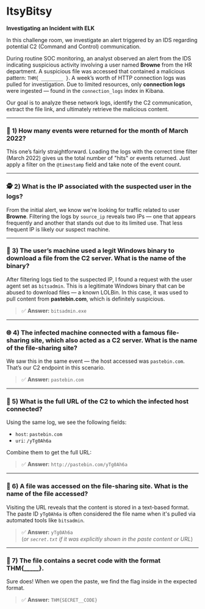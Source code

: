 # ItsyBitsy  
**Investigating an Incident with ELK**

In this challenge room, we investigate an alert triggered by an IDS regarding potential C2 (Command and Control) communication.

During routine SOC monitoring, an analyst observed an alert from the IDS indicating suspicious activity involving a user named **Browne** from the HR department. A suspicious file was accessed that contained a malicious pattern: `THM{ ________ }`. A week’s worth of HTTP connection logs was pulled for investigation. Due to limited resources, only **connection logs** were ingested — found in the `connection_logs` index in Kibana.

Our goal is to analyze these network logs, identify the C2 communication, extract the file link, and ultimately retrieve the malicious content.

---

### 🔎 1) How many events were returned for the month of March 2022?

This one’s fairly straightforward. Loading the logs with the correct time filter (March 2022) gives us the total number of "hits" or events returned. Just apply a filter on the `@timestamp` field and take note of the event count.

---

### 🕵️ 2) What is the IP associated with the suspected user in the logs?

From the initial alert, we know we're looking for traffic related to user **Browne**. Filtering the logs by `source_ip` reveals two IPs — one that appears frequently and another that stands out due to its limited use. That less frequent IP is likely our suspect machine.

---

### 💾 3) The user’s machine used a legit Windows binary to download a file from the C2 server. What is the name of the binary?

After filtering logs tied to the suspected IP, I found a request with the user agent set as `bitsadmin`. This is a legitimate Windows binary that can be abused to download files — a known LOLBin. In this case, it was used to pull content from **pastebin.com**, which is definitely suspicious.

> ✅ **Answer:** `bitsadmin.exe`

---

### 🌐 4) The infected machine connected with a famous file-sharing site, which also acted as a C2 server. What is the name of the file-sharing site?

We saw this in the same event — the host accessed was `pastebin.com`. That’s our C2 endpoint in this scenario.

> ✅ **Answer:** `pastebin.com`

---

### 🔗 5) What is the full URL of the C2 to which the infected host connected?

Using the same log, we see the following fields:
- `host`: `pastebin.com`
- `uri`: `/yTg0Ah6a`

Combine them to get the full URL:

> ✅ **Answer:** `http://pastebin.com/yTg0Ah6a`

---

### 📄 6) A file was accessed on the file-sharing site. What is the name of the file accessed?

Visiting the URL reveals that the content is stored in a text-based format. The paste ID `yTg0Ah6a` is often considered the file name when it's pulled via automated tools like `bitsadmin`.

> ✅ **Answer:** `yTg0Ah6a`  
(*or `secret.txt` if it was explicitly shown in the paste content or URL*)

---

### 🧩 7) The file contains a secret code with the format THM{_____}.

Sure does! When we open the paste, we find the flag inside in the expected format.

> ✅ **Answer:** `THM{SECRET__CODE}`





